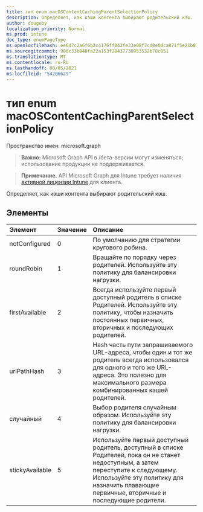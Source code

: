 ```yaml
---
title: тип enum macOSContentCachingParentSelectionPolicy
description: Определяет, как кэши контента выбирают родительский кэш.
author: dougeby
localization_priority: Normal
ms.prod: intune
doc_type: enumPageType
ms.openlocfilehash: ee647c2a6f6b2c4176ff042fe33e08f7cd0e0dca871f5e21b87c3e325faa6543
ms.sourcegitcommit: 986c33b848fa22a153f28437738953532b78c051
ms.translationtype: MT
ms.contentlocale: ru-RU
ms.lasthandoff: 08/05/2021
ms.locfileid: "54206629"
---
```

# <a name="macoscontentcachingparentselectionpolicy-enum-type"></a>тип enum macOSContentCachingParentSelectionPolicy

Пространство имен: microsoft.graph

> **Важно:** Microsoft Graph API в /бета-версии могут изменяться; использование продукции не поддерживается.

> **Примечание.** API Microsoft Graph для Intune требует наличия [активной лицензии Intune](https://go.microsoft.com/fwlink/?linkid=839381) для клиента.

Определяет, как кэши контента выбирают родительский кэш.

## <a name="members"></a>Элементы
|Элемент|Значение|Описание|
|:---|:---|:---|
|notConfigured|0|По умолчанию для стратегии кругового робина.|
|roundRobin|1 |Вращайте по порядку через родителей. Используйте эту политику для балансировки нагрузки.|
|firstAvailable|2|Всегда используйте первый доступный родитель в списке Родителей. Используйте эту политику, чтобы назначить постоянных первичных, вторичных и последующих родителей.|
|urlPathHash|3 |Hash часть пути запрашиваемого URL-адреса, чтобы один и тот же родитель всегда использовался для одного и того же URL-адреса. Это полезно для максимального размера комбинированных кэшей родителей.|
|случайный|4 |Выбор родителя случайным образом. Используйте эту политику для балансировки нагрузки.|
|stickyAvailable|5 |Используйте первый доступный родитель, доступный в списке Родителей, пока он не станет недоступным, а затем переступите к следующему. Используйте эту политику для назначить плавающие первичные, вторичные и последующие родители.|




